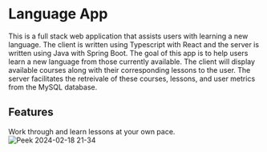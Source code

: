 # Language App

This is a full stack web application that assists users with learning a new language. The client is written using Typescript with React and the server is written using Java with Spring Boot. The goal of this app is to help users learn a new language from those currently available. The client will display available courses along with their corresponding lessons to the user. The server facilitates the retreivale of these courses, lessons, and user metrics from the MySQL database.

## Features

Work through and learn lessons at your own pace.
![Peek 2024-02-18 21-34](https://github.com/lam-garr/Language-App/assets/113269218/c6587a0b-c6f5-4030-806d-2ecbebfd774c)
